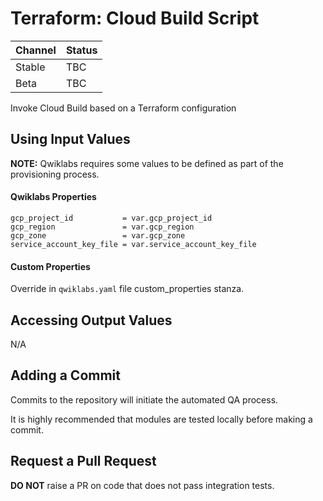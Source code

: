 # Terraform: Cloud Build Script 

| Channel | Status |
|---------|--------|
| Stable  | TBC    | 
| Beta    | TBC    | 

Invoke Cloud Build based on a Terraform configuration

## Using Input Values 

__NOTE:__ Qwiklabs requires some values to be defined as part of the provisioning process.

#### Qwiklabs Properties
```
gcp_project_id           = var.gcp_project_id 
gcp_region               = var.gcp_region 
gcp_zone                 = var.gcp_zone 
service_account_key_file = var.service_account_key_file
```

#### Custom Properties

Override in `qwiklabs.yaml` file custom_properties stanza.


## Accessing Output Values 

N/A

## Adding a Commit 

Commits to the repository will initiate the automated QA process.

It is highly recommended that modules are tested locally before making a commit.

## Request a Pull Request

__DO NOT__ raise a PR on code that does not pass integration tests.
